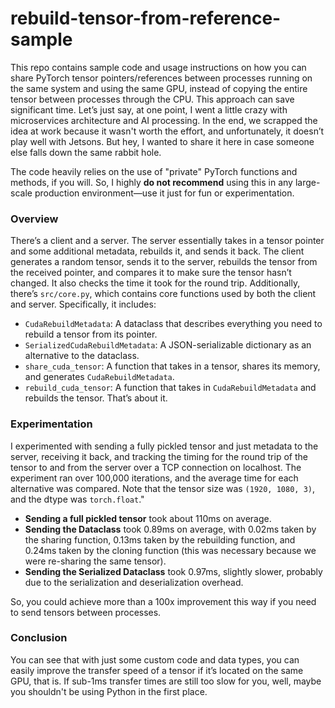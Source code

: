 # rebuild-tensor-from-reference-sample
This repo contains sample code and usage instructions on how you can share PyTorch tensor pointers/references between processes running on the same system and using the same GPU, instead of copying the entire tensor between processes through the CPU. This approach can save significant time. Let’s just say, at one point, I went a little crazy with microservices architecture and AI processing. In the end, we scrapped the idea at work because it wasn't worth the effort, and unfortunately, it doesn’t play well with Jetsons. But hey, I wanted to share it here in case someone else falls down the same rabbit hole.

The code heavily relies on the use of "private" PyTorch functions and methods, if you will. So, I highly **do not recommend** using this in any large-scale production environment—use it just for fun or experimentation.

### Overview

There’s a client and a server. The server essentially takes in a tensor pointer and some additional metadata, rebuilds it, and sends it back. The client generates a random tensor, sends it to the server, rebuilds the tensor from the received pointer, and compares it to make sure the tensor hasn’t changed. It also checks the time it took for the round trip. Additionally, there’s `src/core.py`, which contains core functions used by both the client and server. Specifically, it includes:

- `CudaRebuildMetadata`: A dataclass that describes everything you need to rebuild a tensor from its pointer.
- `SerializedCudaRebuildMetadata`: A JSON-serializable dictionary as an alternative to the dataclass.
- `share_cuda_tensor`: A function that takes in a tensor, shares its memory, and generates `CudaRebuildMetadata`.
- `rebuild_cuda_tensor`: A function that takes in `CudaRebuildMetadata` and rebuilds the tensor. That’s about it.

### Experimentation

I experimented with sending a fully pickled tensor and just metadata to the server, receiving it back, and tracking the timing for the round trip of the tensor to and from the server over a TCP connection on localhost. The experiment ran over 100,000 iterations, and the average time for each alternative was compared. Note that the tensor size was `(1920, 1080, 3)`, and the dtype was `torch.float`."

- **Sending a full pickled tensor** took about 110ms on average.
- **Sending the Dataclass** took 0.89ms on average, with 0.02ms taken by the sharing function, 0.13ms taken by the rebuilding function, and 0.24ms taken by the cloning function (this was necessary because we were re-sharing the same tensor).
- **Sending the Serialized Dataclass** took 0.97ms, slightly slower, probably due to the serialization and deserialization overhead.

So, you could achieve more than a 100x improvement this way if you need to send tensors between processes.

### Conclusion

You can see that with just some custom code and data types, you can easily improve the transfer speed of a tensor if it’s located on the same GPU, that is. If sub-1ms transfer times are still too slow for you, well, maybe you shouldn't be using Python in the first place.
